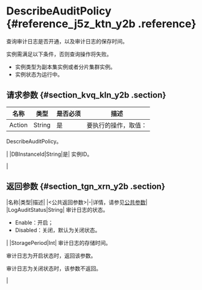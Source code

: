 # DescribeAuditPolicy {#reference_j5z_ktn_y2b .reference}

查询审计日志是否开通，以及审计日志的保存时间。

实例需满足以下条件，否则查询操作将失败。

-   实例类型为副本集实例或者分片集群实例。
-   实例状态为运行中。

## 请求参数 {#section_kvq_kln_y2b .section}

|名称|类型|是否必须|描述|
|--|--|----|--|
|Action|String|是| 要执行的操作，取值：

 DescribeAuditPolicy。

 |
|DBInstanceId|String|是| 实例ID。

 |

## 返回参数 {#section_tgn_xrn_y2b .section}

|名称|类型|描述|
|<公共返回参数\>|-|详情，请参见[公共参数](intl.zh-CN/API参考/API参考/公共参数.md#)|
|LogAuditStatus|String| 审计日志的状态。

 -   Enable：开启；
-   Disabled：关闭，默认为关闭状态。

 |
|StoragePeriod|Int| 审计日志的存储时间。

 审计日志为开启状态时，返回该参数。

 审计日志为关闭状态时，该参数不返回。

 |

